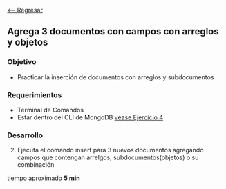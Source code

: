 [<-- Regresar](..)

##  Agrega 3 documentos con campos con arreglos y objetos

### Objetivo

- Practicar la inserción de documentos con arreglos y subdocumentos

### Requerimientos

- Terminal de Comandos
- Estar dentro del CLI de MongoDB [véase Ejercicio 4](../Ejercicio-04/)

### Desarrollo

2. Ejecuta el comando insert para 3 nuevos documentos agregando campos que contengan arrelgos, subdocumentos(objetos) o su combinación

tiempo aproximado **5 min**